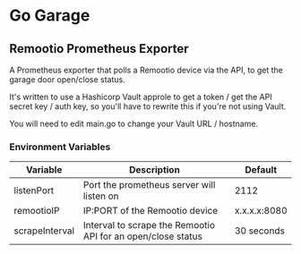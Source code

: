 # Go Garage

## Remootio Prometheus Exporter
A Prometheus exporter that polls a Remootio device via the API, to get the garage door open/close status.

It's written to use a Hashicorp Vault approle to get a token / get the API secret key / auth key, so you'll have to rewrite this if you're not using Vault.

You will need to edit main.go to change your Vault URL / hostname.

### Environment Variables

| Variable | Description | Default |
| -------- | ----------- | ------- |
| listenPort | Port the prometheus server will listen on | 2112 |
| remootioIP | IP:PORT of the Remootio device | x.x.x.x:8080 |
| scrapeInterval | Interval to scrape the Remootio API for an open/close status | 30 seconds |
